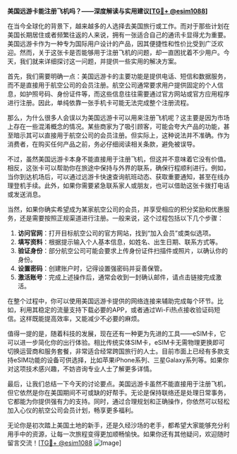 **美国远游卡能注册飞机吗？——深度解读与实用建议[[TG💪+ @esim1088](https://t.me/s/esim1088)]**

在当今全球化的背景下，越来越多的人选择去美国旅行或工作。而对于那些计划在美国长期居住或者频繁往返的人来说，拥有一张适合自己的通讯卡显得尤为重要。美国远游卡作为一种专为国际用户设计的产品，因其便捷性和性价比受到广泛欢迎。然而，关于这张卡是否能够用于注册飞机的问题，却一直困扰着不少用户。今天，我们就来详细探讨这一问题，并提供一些实用的解决方案。

首先，我们需要明确一点：美国远游卡的主要功能是提供电话、短信和数据服务，而不是直接用于航空公司的会员注册。航空公司通常要求用户提供固定的个人信息，如护照号码、身份证件等，而这些信息往往需要通过官方网站或官方应用程序进行注册。因此，单纯依靠一张手机卡可能无法完成整个注册流程。

那么，为什么很多人会误以为美国远游卡可以用来注册飞机呢？这主要是因为市场上存在一些混淆概念的情况。某些商家为了吸引顾客，可能会夸大产品的功能，甚至暗示其可以直接用于航空公司的会员注册。但实际上，这种说法并不准确。作为消费者，在购买任何产品之前，务必仔细阅读相关条款，避免被误导。

不过，虽然美国远游卡本身不能直接用于注册飞机，但这并不意味着它没有价值。相反，这张卡可以帮助你在旅途中保持与外界的联系，确保行程顺利进行。例如，当你到达机场后，可以通过远游卡快速查询航班动态、获取重要通知，甚至在线办理登机手续。此外，如果你需要紧急联系家人或朋友，也可以借助这张卡拨打电话或发送消息。

当然，如果你确实希望成为某家航空公司的会员，并享受相应的积分奖励和优惠服务，还是需要按照正规渠道进行注册。一般来说，这个过程包括以下几个步骤：

1. **访问官网**：打开目标航空公司的官方网站，找到“加入会员”或类似选项。
2. **填写资料**：根据提示输入个人基本信息，如姓名、出生日期、联系方式等。
3. **验证身份**：部分航空公司可能会要求上传身份证件扫描件或照片，以确认你的身份。
4. **设置密码**：创建账户时，记得设置强密码并妥善保管。
5. **激活账号**：完成上述操作后，通常会收到一封确认邮件，请点击链接完成激活。

在整个过程中，你可以使用美国远游卡提供的网络连接来辅助完成每个环节。比如，利用其稳定的流量支持下载必要的APP，或者通过Wi-Fi热点接收验证码短信。这样既能提高效率，又能减少不必要的麻烦。

值得一提的是，随着科技的发展，现在还有一种更为先进的工具——eSIM卡，它可以进一步简化你的出行体验。相比传统实体SIM卡，eSIM卡无需物理更换即可切换运营商和服务套餐，非常适合经常跨国旅行的人士。目前市面上已经有多款支持eSIM功能的设备可供选择，比如苹果iPhone系列、三星Galaxy系列等。如果你对这项技术感兴趣，不妨咨询专业人士了解更多详情。

最后，让我们总结一下今天的讨论要点。美国远游卡虽然不能直接用于注册飞机，但它依然是你在美国期间不可或缺的好帮手。无论是保持联络还是处理日常事务，它都能为你提供强有力的支持。同时，通过合理规划和正确操作，你依然可以轻松加入心仪的航空公司会员计划，畅享更多福利。

无论你是初次踏上美国土地的新手，还是久经沙场的老手，都希望大家能够充分利用手中的资源，让每一次旅程变得更加顺畅愉快。如果你还有其他疑问，欢迎随时留言交流！[[TG💪+ @esim1088](https://t.me/s/esim1088) ![Image](https://i.postimg.cc/4NQfJmqS/Snipaste-2025-05-13-00-14-12.png)]